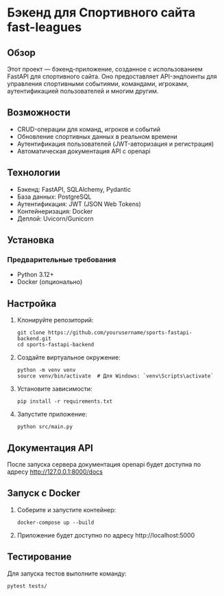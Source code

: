 # Бэкенд для Спортивного cайта fast-leagues

## Обзор

Этот проект — бэкенд-приложение, созданное с использованием FastAPI для спортивного сайта. 
Оно предоставляет API-эндпоинты для управления спортивными событиями, 
командами, игроками, аутентификацией пользователей и многим другим.

## Возможности

* CRUD-операции для команд, игроков и событий
* Обновление спортивных данных в реальном времени
* Аутентификация пользователей (JWT-авторизация и регистрация)
* Автоматическая документация API с openapi

## Технологии

* Бэкенд: FastAPI, SQLAlchemy, Pydantic
* База данных: PostgreSQL
* Аутентификация: JWT (JSON Web Tokens)
* Контейнеризация: Docker
* Деплой: Uvicorn/Gunicorn

## Установка

### Предварительные требования

* Python 3.12+
* Docker (опционально)

## Настройка

1. Клонируйте репозиторий:
   ```
   git clone https://github.com/yourusername/sports-fastapi-backend.git
   cd sports-fastapi-backend
   ```

2. Создайте виртуальное окружение:

    ```
    python -m venv venv
    source venv/bin/activate  # Для Windows: `venv\Scripts\activate`
    ```

3. Установите зависимости:

    ```
    pip install -r requirements.txt
    ```

4. Запустите приложение:

    ```
    python src/main.py
    ```

## Документация API

После запуска сервера документация openapi будет доступна 
по адресy http://127.0.0.1:8000/docs

## Запуск с Docker

1. Соберите и запустите контейнер:

    ```
    docker-compose up --build
    ```

2. Приложение будет доступно по адресу http://localhost:5000

## Тестирование

Для запуска тестов выполните команду:

```
pytest tests/
```

